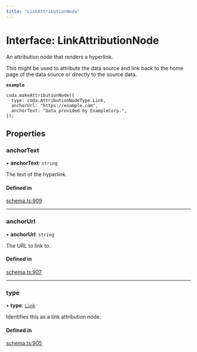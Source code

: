 ```yaml
---
title: "LinkAttributionNode"
---
```

# Interface: LinkAttributionNode

An attribution node that renders a hyperlink.

This might be used to attribute the data source and link back to the home page
of the data source or directly to the source data.

**`example`**
```
coda.makeAttributionNode({
  type: coda.AttributionNodeType.Link,
  anchorUrl: "https://example.com",
  anchorText: "Data provided by ExampleCorp.",
});
```

## Properties

### anchorText

• **anchorText**: `string`

The text of the hyperlink.

#### Defined in

[schema.ts:909](https://github.com/coda/packs-sdk/blob/main/schema.ts#L909)

___

### anchorUrl

• **anchorUrl**: `string`

The URL to link to.

#### Defined in

[schema.ts:907](https://github.com/coda/packs-sdk/blob/main/schema.ts#L907)

___

### type

• **type**: [`Link`](../enums/AttributionNodeType.md#link)

Identifies this as a link attribution node.

#### Defined in

[schema.ts:905](https://github.com/coda/packs-sdk/blob/main/schema.ts#L905)
